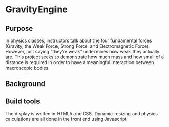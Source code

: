 # GravityEngine

## Purpose
In physics classes, instructors talk about the four fundamental forces (Gravity, the Weak Force, Strong Force, and Electromagnetic Force). However, just saying "they're weak" undermines how weak they actually are. This project seeks to demonstrate how much mass and how small of a distance is required in order to have a meaningful interaction between macroscopic bodies. 

## Background


## Build tools
The display is written in HTML5 and CSS. Dynamic resizing and physics calculations are all done in the front end using Javascript.

